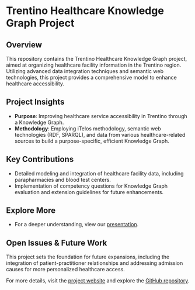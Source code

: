 # Trentino Healthcare Knowledge Graph Project

## Overview
This repository contains the Trentino Healthcare Knowledge Graph project, aimed at organizing healthcare facility information in the Trentino region. Utilizing advanced data integration techniques and semantic web technologies, this project provides a comprehensive model to enhance healthcare accessibility.

## Project Insights
- **Purpose**: Improving healthcare service accessibility in Trentino through a Knowledge Graph.
- **Methodology**: Employing iTelos methodology, semantic web technologies (RDF, SPARQL), and data from various healthcare-related sources to build a purpose-specific, efficient Knowledge Graph.

## Key Contributions
- Detailed modeling and integration of healthcare facility data, including parapharmacies and blood test centers.
- Implementation of competency questions for Knowledge Graph evaluation and extension guidelines for future enhancements.

## Explore More
- For a deeper understanding, view our [presentation](https://www.canva.com/design/DAFWE8f5d2A/MjrKNLUr8noyUsUsTpWm-Q/edit?utm_content=DAFWE8f5d2A&utm_campaign=designshare&utm_medium=link2&utm_source=sharebutton).

## Open Issues & Future Work
This project sets the foundation for future expansions, including the integration of patient-practitioner relationships and addressing admission causes for more personalized healthcare access.

For more details, visit the [project website](https://zehrakorkusuz.github.io/) and explore the [GitHub repository](https://github.com/Morook97/Trentino_Healthcare_KGE_Project).

